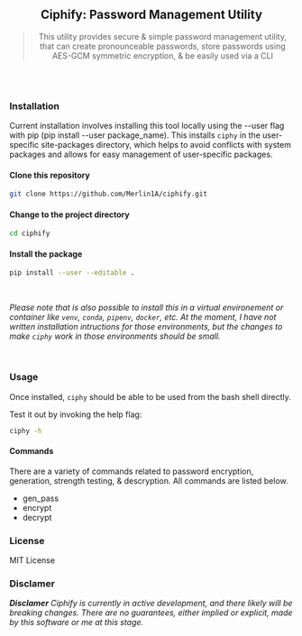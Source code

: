<div align="center">
  
## Ciphify: Password Management Utility

> This utility provides secure & simple password management utility, that can create pronounceable passwords, store passwords using AES-GCM symmetric encryption, & be easily used via a CLI



<div align="left">
<br>
<br>


### Installation

Current installation involves installing this tool locally using the --user flag with pip (pip install --user package_name). This installs `ciphy` in the user-specific site-packages directory, which helps to avoid conflicts with system packages and allows for easy management of user-specific packages.

#### Clone this repository
```bash
git clone https://github.com/Merlin1A/ciphify.git
```

#### Change to the project directory
```bash
cd ciphify
```

#### Install the package
```bash
pip install --user --editable .
```

<br>

*Please note that is also possible to install this in a virtual environement or container like `venv`, `conda`, `pipenv`, `docker`, etc. At the moment, I have not written installation intructions for those environments, but the changes to make `ciphy` work in those environments should be small.*  

<br>


### Usage

Once installed, `ciphy` should be able to be used from the bash shell directly. 

Test it out by invoking the help flag:

```bash
ciphy -h
```

#### Commands

There are a variety of commands related to password encryption, generation, strength testing, & descryption. All commands are listed below.

- gen_pass 
- encrypt
- decrypt

### License

MIT License

### Disclamer
*__Disclamer__* _Ciphify is currently in active development, and there likely will be breaking changes. There are no guarantees, either implied or explicit, made by this software or me at this stage._
